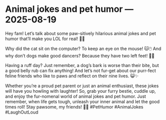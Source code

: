 # Animal jokes and pet humor — 2025-08-19

Hey fam! Let’s talk about some paw-sitively hilarious animal jokes and pet humor that’ll make you LOL for real! 🐾🤣

Why did the cat sit on the computer? To keep an eye on the mouse! 🐱🖱️ And why don’t dogs make good dancers? Because they have two left feet! 🐶💃

Having a ruff day? Just remember, a dog’s bark is worse than their bite, but a good belly rub can fix anything! And let’s not fur-get about our purr-fect feline friends who like to paws and reflect on their nine lives. 😺✨

Whether you’re a proud pet parent or just an animal enthusiast, these jokes will have you howling with laughter! So, grab your furry bestie, cuddle up, and enjoy the fur-nomenal world of animal jokes and pet humor. Just remember, when life gets tough, unleash your inner animal and let the good times roll! Stay pawsome, my friends! 🐾💖 #PetHumor #AnimalJokes #LaughOutLoud